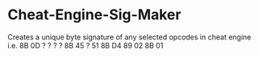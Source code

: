 # Cheat-Engine-Sig-Maker
Creates a unique byte signature of any selected opcodes in cheat engine i.e. 8B 0D ? ? ? ? 8B 45 ? 51 8B D4 89 02 8B 01
